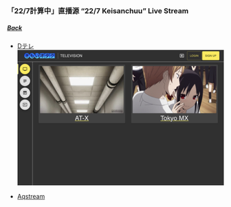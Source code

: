 ### 「22/7計算中」直播源 “22/7 Keisanchuu” Live Stream
##### [Back](../readme.md)

- [Dテレ](http://dsgstng.herokuapp.com/tv)
![dsgstng](../Img/dsgstng.JPG)

- [Aqstream](https://aqstream.com/jp/tmx/Tokyo-MX)

